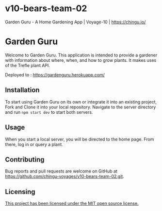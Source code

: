 # v10-bears-team-02
Garden Guru - A Home Gardening App | Voyage-10 | https://chingu.io/

# Garden Guru

Welcome to Garden Guru. This application is intended to provide a gardener with information about where, when, and how to grow plants. It makes uses of the Trefle plant API.

Deployed to : https://gardenguru.herokuapp.com/

## Installation

To start using Garden Guru on its own or integrate it into an existing project, Fork and Clone it into your local repository. Navigate to the server directory and run `npm start dev` to start both servers.

## Usage

When you start a local server, you will be directed to the home page. From there, log in or query a plant.

## Contributing

Bug reports and pull requests are welcome on GitHub at https://github.com/chingu-voyages/v10-bears-team-02.git.

## Licensing

[This project has been licensed under the MIT open source license.](https://github.com/chingu-voyages/v10-bears-team-02/blob/master/LICENSE.md)

